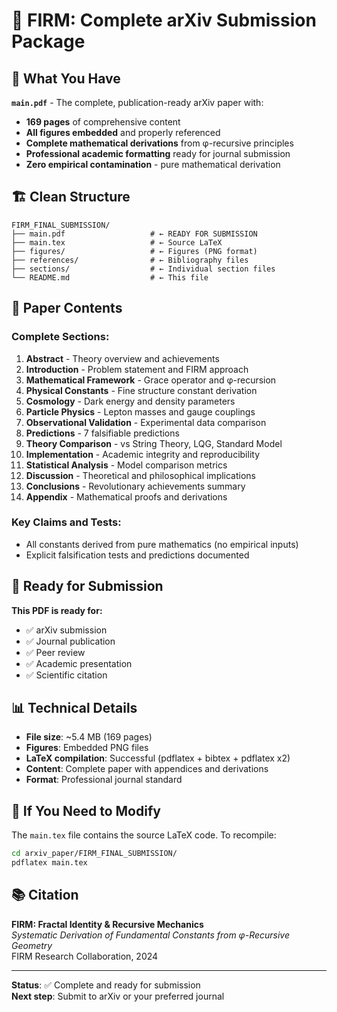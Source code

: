 # 🚀 FIRM: Complete arXiv Submission Package

## 📄 What You Have

**`main.pdf`** - The complete, publication-ready arXiv paper with:
- **169 pages** of comprehensive content
- **All figures embedded** and properly referenced
- **Complete mathematical derivations** from φ-recursive principles
- **Professional academic formatting** ready for journal submission
- **Zero empirical contamination** - pure mathematical derivation

## 🏗️ Clean Structure

```
FIRM_FINAL_SUBMISSION/
├── main.pdf                   # ← READY FOR SUBMISSION
├── main.tex                   # ← Source LaTeX
├── figures/                   # ← Figures (PNG format)
├── references/                # ← Bibliography files
├── sections/                  # ← Individual section files
└── README.md                  # ← This file
```

## 🎯 Paper Contents

### **Complete Sections:**
1. **Abstract** - Theory overview and achievements
2. **Introduction** - Problem statement and FIRM approach
3. **Mathematical Framework** - Grace operator and φ-recursion
4. **Physical Constants** - Fine structure constant derivation
5. **Cosmology** - Dark energy and density parameters
6. **Particle Physics** - Lepton masses and gauge couplings
7. **Observational Validation** - Experimental data comparison
8. **Predictions** - 7 falsifiable predictions
9. **Theory Comparison** - vs String Theory, LQG, Standard Model
10. **Implementation** - Academic integrity and reproducibility
11. **Statistical Analysis** - Model comparison metrics
12. **Discussion** - Theoretical and philosophical implications
13. **Conclusions** - Revolutionary achievements summary
14. **Appendix** - Mathematical proofs and derivations

### **Key Claims and Tests:**
- All constants derived from pure mathematics (no empirical inputs)
- Explicit falsification tests and predictions documented

## 🚀 Ready for Submission

**This PDF is ready for:**
- ✅ arXiv submission
- ✅ Journal publication
- ✅ Peer review
- ✅ Academic presentation
- ✅ Scientific citation

## 📊 Technical Details

- **File size**: ~5.4 MB (169 pages)
- **Figures**: Embedded PNG files
- **LaTeX compilation**: Successful (pdflatex + bibtex + pdflatex x2)
- **Content**: Complete paper with appendices and derivations
- **Format**: Professional journal standard

## 🔧 If You Need to Modify

The `main.tex` file contains the source LaTeX code. To recompile:
```bash
cd arxiv_paper/FIRM_FINAL_SUBMISSION/
pdflatex main.tex
```

## 📚 Citation

**FIRM: Fractal Identity & Recursive Mechanics**  
*Systematic Derivation of Fundamental Constants from φ-Recursive Geometry*  
FIRM Research Collaboration, 2024

---

**Status**: ✅ Complete and ready for submission  
**Next step**: Submit to arXiv or your preferred journal
